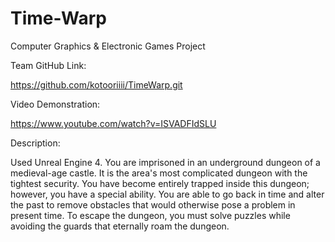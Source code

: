 # Time-Warp
Computer Graphics & Electronic Games Project

Team GitHub Link:

https://github.com/kotooriiii/TimeWarp.git

Video Demonstration:

https://www.youtube.com/watch?v=ISVADFIdSLU

Description:

Used Unreal Engine 4. You are imprisoned in an underground dungeon of a medieval-age castle. It is the area's most complicated dungeon with the tightest security. You have become entirely trapped inside this dungeon; however, you have a special ability. You are able to go back in time and alter the past to remove obstacles that would otherwise pose a problem in present time. To escape the dungeon, you must solve puzzles while avoiding the guards that eternally roam the dungeon.
